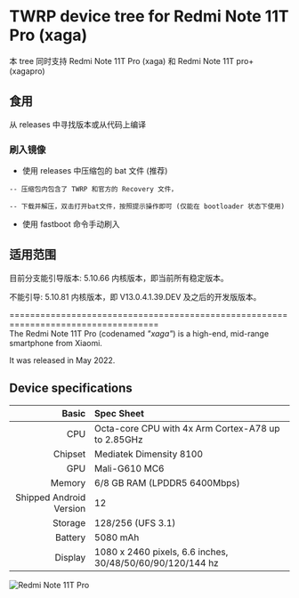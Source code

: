# TWRP device tree for Redmi Note 11T Pro (xaga)
本 tree 同时支持 Redmi Note 11T Pro (xaga) 和 Redmi Note 11T pro+ (xagapro)

## 食用
从 releases 中寻找版本或从代码上编译

### 刷入镜像

- 使用 releases 中压缩包的 bat 文件 (推荐)

```
-- 压缩包内包含了 TWRP 和官方的 Recovery 文件，

-- 下载并解压，双击打开bat文件，按照提示操作即可 (仅能在 bootloader 状态下使用)
```

- 使用 fastboot 命令手动刷入

## 适用范围
目前分支能引导版本:
5.10.66 内核版本，即当前所有稳定版本。

不能引导:
5.10.81 内核版本，即 V13.0.4.1.39.DEV 及之后的开发版版本。

===================================================================================<br>
The Redmi Note 11T Pro (codenamed _"xaga"_) is a high-end, mid-range smartphone from Xiaomi.

It was released in May 2022.

## Device specifications

|                   Basic | Spec Sheet                                                |
| ----------------------: | :-------------------------------------------------------- |
|                     CPU | Octa-core CPU with 4x Arm Cortex-A78 up to 2.85GHz        |
|                 Chipset | Mediatek Dimensity 8100                                   |
|                     GPU | Mali-G610 MC6                                             |
|                  Memory | 6/8 GB RAM (LPDDR5 6400Mbps)                              |
| Shipped Android Version | 12                                                        |
|                 Storage | 128/256 (UFS 3.1)                                         |
|                 Battery | 5080 mAh                                                  |
|                 Display | 1080 x 2460 pixels, 6.6 inches, 30/48/50/60/90/120/144 hz |

![Redmi Note 11T Pro](https://cdn.cnbj0.fds.api.mi-img.com/b2c-shopapi-pms/pms_1653384568.5698588.png)
